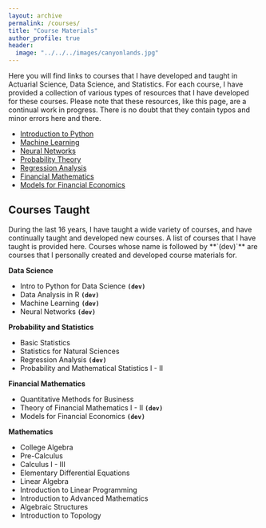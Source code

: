 ```yaml
---
layout: archive
permalink: /courses/
title: "Course Materials"
author_profile: true
header:
  image: "../../../images/canyonlands.jpg"
---
```


Here you will find links to courses that I have developed and taught in Actuarial Science, Data Science, and Statistics. For each course, I have provided a collection of various types of resources that I have developed for these courses. Please note that these resources, like this page, are a continual work in progress. There is no doubt that they contain typos and minor errors here and there.

+ [Introduction to Python](courses/dsci110/python.md)
+ [Machine Learning](courses/dsci356/ml.md)
+ [Neural Networks](courses/dsci390/nnet.md)
+ [Probability Theory](courses/mth341/probability.md)
+ [Regression Analysis](courses/mth345/regression.md)
+ [Financial Mathematics](courses/mth324/financial_math.md)
+ [Models for Financial Economics](courses/mth326/mfe.md)


<h2>Courses Taught</h2>
During the last 16 years, I have taught a wide variety of courses, and have continually taught and developed new courses. A list of courses that I have taught is provided here. Courses whose name is followed by **`(dev)`** are courses that I personally created and developed course materials for.

<b>Data Science</b>
* Intro to Python for Data Science **`(dev)`**
* Data Analysis in R **`(dev)`**
* Machine Learning **`(dev)`**
* Neural Networks **`(dev)`**

<b>Probability and Statistics</b>
* Basic Statistics
* Statistics for Natural Sciences
* Regression Analysis **`(dev)`**
* Probability and Mathematical Statistics I - II

<b>Financial Mathematics</b>
* Quantitative Methods for Business
* Theory of Financial Mathematics I - II **`(dev)`**
* Models for Financial Economics **`(dev)`**

<b>Mathematics</b>
* College Algebra
* Pre-Calculus
* Calculus I - III
* Elementary Differential Equations
* Linear Algebra
* Introduction to Linear Programming
* Introduction to Advanced Mathematics
* Algebraic Structures
* Introduction to Topology
